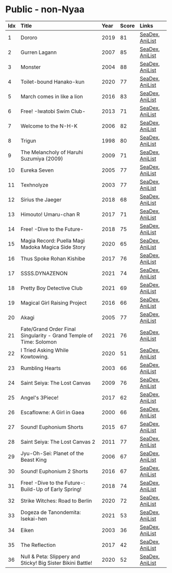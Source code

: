 # Public - non-Nyaa
| Idx | Title                                                              | Year | Score | Links                                                                              |
| :---| :------------------------------------------------------------------| :----| :-----| :----------------------------------------------------------------------------------|
| 1   | Dororo                                                             | 2019 | 81    | [SeaDex](https://releases.moe/101347/), [AniList](https://anilist.co/anime/101347) |
| 2   | Gurren Lagann                                                      | 2007 | 85    | [SeaDex](https://releases.moe/2001/), [AniList](https://anilist.co/anime/2001)     |
| 3   | Monster                                                            | 2004 | 88    | [SeaDex](https://releases.moe/19/), [AniList](https://anilist.co/anime/19)         |
| 4   | Toilet-bound Hanako-kun                                            | 2020 | 77    | [SeaDex](https://releases.moe/108463/), [AniList](https://anilist.co/anime/108463) |
| 5   | March comes in like a lion                                         | 2016 | 83    | [SeaDex](https://releases.moe/21366/), [AniList](https://anilist.co/anime/21366)   |
| 6   | Free! -Iwatobi Swim Club-                                          | 2013 | 71    | [SeaDex](https://releases.moe/18507/), [AniList](https://anilist.co/anime/18507)   |
| 7   | Welcome to the N-H-K                                               | 2006 | 82    | [SeaDex](https://releases.moe/1210/), [AniList](https://anilist.co/anime/1210)     |
| 8   | Trigun                                                             | 1998 | 80    | [SeaDex](https://releases.moe/6/), [AniList](https://anilist.co/anime/6)           |
| 9   | The Melancholy of Haruhi Suzumiya (2009)                           | 2009 | 71    | [SeaDex](https://releases.moe/4382/), [AniList](https://anilist.co/anime/4382)     |
| 10  | Eureka Seven                                                       | 2005 | 77    | [SeaDex](https://releases.moe/237/), [AniList](https://anilist.co/anime/237)       |
| 11  | Texhnolyze                                                         | 2003 | 77    | [SeaDex](https://releases.moe/26/), [AniList](https://anilist.co/anime/26)         |
| 12  | Sirius the Jaeger                                                  | 2018 | 68    | [SeaDex](https://releases.moe/101361/), [AniList](https://anilist.co/anime/101361) |
| 13  | Himouto! Umaru-chan R                                              | 2017 | 71    | [SeaDex](https://releases.moe/98572/), [AniList](https://anilist.co/anime/98572)   |
| 14  | Free! -Dive to the Future-                                         | 2018 | 75    | [SeaDex](https://releases.moe/101117/), [AniList](https://anilist.co/anime/101117) |
| 15  | Magia Record: Puella Magi Madoka Magica Side Story                 | 2020 | 65    | [SeaDex](https://releases.moe/104051/), [AniList](https://anilist.co/anime/104051) |
| 16  | Thus Spoke Rohan Kishibe                                           | 2017 | 76    | [SeaDex](https://releases.moe/21778/), [AniList](https://anilist.co/anime/21778)   |
| 17  | SSSS.DYNAZENON                                                     | 2021 | 74    | [SeaDex](https://releases.moe/113950/), [AniList](https://anilist.co/anime/113950) |
| 18  | Pretty Boy Detective Club                                          | 2021 | 69    | [SeaDex](https://releases.moe/113428/), [AniList](https://anilist.co/anime/113428) |
| 19  | Magical Girl Raising Project                                       | 2016 | 66    | [SeaDex](https://releases.moe/21340/), [AniList](https://anilist.co/anime/21340)   |
| 20  | Akagi                                                              | 2005 | 77    | [SeaDex](https://releases.moe/658/), [AniList](https://anilist.co/anime/658)       |
| 21  | Fate/Grand Order Final Singularity - Grand Temple of Time: Solomon | 2021 | 76    | [SeaDex](https://releases.moe/116756/), [AniList](https://anilist.co/anime/116756) |
| 22  | <DOGEZA>I Tried Asking While Kowtowing.                            | 2020 | 51    | [SeaDex](https://releases.moe/122137/), [AniList](https://anilist.co/anime/122137) |
| 23  | Rumbling Hearts                                                    | 2003 | 66    | [SeaDex](https://releases.moe/147/), [AniList](https://anilist.co/anime/147)       |
| 24  | Saint Seiya: The Lost Canvas                                       | 2009 | 76    | [SeaDex](https://releases.moe/6171/), [AniList](https://anilist.co/anime/6171)     |
| 25  | Angel's 3Piece!                                                    | 2017 | 62    | [SeaDex](https://releases.moe/97683/), [AniList](https://anilist.co/anime/97683)   |
| 26  | Escaflowne: A Girl in Gaea                                         | 2000 | 66    | [SeaDex](https://releases.moe/393/), [AniList](https://anilist.co/anime/393)       |
| 27  | Sound! Euphonium Shorts                                            | 2015 | 67    | [SeaDex](https://releases.moe/21255/), [AniList](https://anilist.co/anime/21255)   |
| 28  | Saint Seiya: The Lost Canvas 2                                     | 2011 | 77    | [SeaDex](https://releases.moe/9130/), [AniList](https://anilist.co/anime/9130)     |
| 29  | Jyu-Oh-Sei: Planet of the Beast King                               | 2006 | 67    | [SeaDex](https://releases.moe/953/), [AniList](https://anilist.co/anime/953)       |
| 30  | Sound! Euphonium 2 Shorts                                          | 2016 | 67    | [SeaDex](https://releases.moe/98338/), [AniList](https://anilist.co/anime/98338)   |
| 31  | Free! -Dive to the Future-: Build-Up of Early Spring!              | 2018 | 74    | [SeaDex](https://releases.moe/103588/), [AniList](https://anilist.co/anime/103588) |
| 32  | Strike Witches: Road to Berlin                                     | 2020 | 72    | [SeaDex](https://releases.moe/103119/), [AniList](https://anilist.co/anime/103119) |
| 33  | Dogeza de Tanondemita: Isekai-hen                                  | 2021 | 53    | [SeaDex](https://releases.moe/124612/), [AniList](https://anilist.co/anime/124612) |
| 34  | Eiken                                                              | 2003 | 36    | [SeaDex](https://releases.moe/788/), [AniList](https://anilist.co/anime/788)       |
| 35  | The Reflection                                                     | 2017 | 42    | [SeaDex](https://releases.moe/21461/), [AniList](https://anilist.co/anime/21461)   |
| 36  | Null & Peta: Slippery and Sticky! Big Sister Bikini Battle!        | 2020 | 52    | [SeaDex](https://releases.moe/113187/), [AniList](https://anilist.co/anime/113187) |